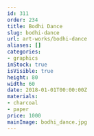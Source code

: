```yaml
---
id: 311
order: 234
title: Bodhi Dance
slug: bodhi-dance
url: art-works/bodhi-dance
aliases: []
categories:
- graphics
inStock: true
isVisible: true
height: 80
width: 60
date: 2018-01-01T00:00:00Z
materials:
- charcoal
- paper
price: 1000
mainImage: bodhi_dance.jpg
---
```

